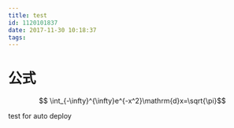 ```yaml
---
title: test
id: 1120101837
date: 2017-11-30 10:18:37
tags:
---
```


# 公式
$$ \int_{-\infty}^{\infty}e^{-x^2}\mathrm{d}x=\sqrt{\pi}$$

test for auto deploy